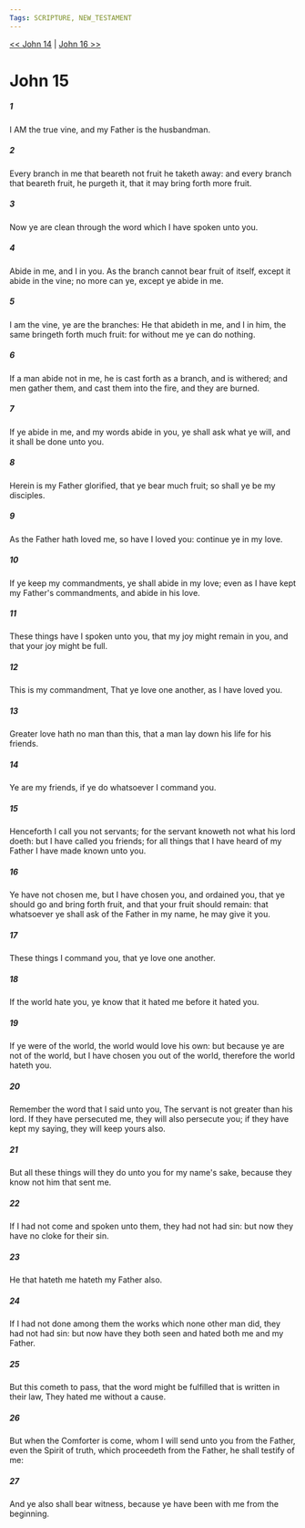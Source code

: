 ```yaml
---
Tags: SCRIPTURE, NEW_TESTAMENT
---
```


[<< John 14](NEW_TESTAMENT/04_John/John_14.md) | [John 16 >>](NEW_TESTAMENT/04_John/John_16.md)

# John 15

##### 1

I AM the true vine, and my Father is the husbandman.

##### 2

Every branch in me that beareth not fruit he taketh away: and every branch that beareth fruit, he purgeth it, that it may bring forth more fruit.

##### 3

Now ye are clean through the word which I have spoken unto you.

##### 4

Abide in me, and I in you. As the branch cannot bear fruit of itself, except it abide in the vine; no more can ye, except ye abide in me.

##### 5

I am the vine, ye are the branches: He that abideth in me, and I in him, the same bringeth forth much fruit: for without me ye can do nothing.

##### 6

If a man abide not in me, he is cast forth as a branch, and is withered; and men gather them, and cast them into the fire, and they are burned.

##### 7

If ye abide in me, and my words abide in you, ye shall ask what ye will, and it shall be done unto you.

##### 8

Herein is my Father glorified, that ye bear much fruit; so shall ye be my disciples.

##### 9

As the Father hath loved me, so have I loved you: continue ye in my love.

##### 10

If ye keep my commandments, ye shall abide in my love; even as I have kept my Father's commandments, and abide in his love.

##### 11

These things have I spoken unto you, that my joy might remain in you, and that your joy might be full.

##### 12

This is my commandment, That ye love one another, as I have loved you.

##### 13

Greater love hath no man than this, that a man lay down his life for his friends.

##### 14

Ye are my friends, if ye do whatsoever I command you.

##### 15

Henceforth I call you not servants; for the servant knoweth not what his lord doeth: but I have called you friends; for all things that I have heard of my Father I have made known unto you.

##### 16

Ye have not chosen me, but I have chosen you, and ordained you, that ye should go and bring forth fruit, and that your fruit should remain: that whatsoever ye shall ask of the Father in my name, he may give it you.

##### 17

These things I command you, that ye love one another.

##### 18

If the world hate you, ye know that it hated me before it hated you.

##### 19

If ye were of the world, the world would love his own: but because ye are not of the world, but I have chosen you out of the world, therefore the world hateth you.

##### 20

Remember the word that I said unto you, The servant is not greater than his lord. If they have persecuted me, they will also persecute you; if they have kept my saying, they will keep yours also.

##### 21

But all these things will they do unto you for my name's sake, because they know not him that sent me.

##### 22

If I had not come and spoken unto them, they had not had sin: but now they have no cloke for their sin.

##### 23

He that hateth me hateth my Father also.

##### 24

If I had not done among them the works which none other man did, they had not had sin: but now have they both seen and hated both me and my Father.

##### 25

But this cometh to pass, that the word might be fulfilled that is written in their law, They hated me without a cause.

##### 26

But when the Comforter is come, whom I will send unto you from the Father, even the Spirit of truth, which proceedeth from the Father, he shall testify of me:

##### 27

And ye also shall bear witness, because ye have been with me from the beginning.
